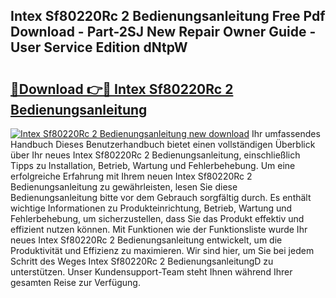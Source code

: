 ## Intex Sf80220Rc 2 Bedienungsanleitung Free Pdf Download - Part-2SJ New Repair Owner Guide - User Service Edition dNtpW

# <h2><a href="http://df61u8b.blite.top/?on=Intex+Sf80220Rc+2+Bedienungsanleitung">🔗Download 👉🔴 Intex Sf80220Rc 2 Bedienungsanleitung</a></h2>

[![Intex Sf80220Rc 2 Bedienungsanleitung new download](https://i.imgur.com/lujVjoI.png)](http://df61u8b.blite.top/?on=Intex+Sf80220Rc+2+Bedienungsanleitung)
Ihr umfassendes Handbuch Dieses Benutzerhandbuch bietet einen vollständigen Überblick über Ihr neues Intex Sf80220Rc 2 Bedienungsanleitung, einschließlich Tipps zu Installation, Betrieb, Wartung und Fehlerbehebung. Um eine erfolgreiche Erfahrung mit Ihrem neuen Intex Sf80220Rc 2 Bedienungsanleitung zu gewährleisten, lesen Sie diese Bedienungsanleitung bitte vor dem Gebrauch sorgfältig durch. Es enthält wichtige Informationen zu Produkteinrichtung, Betrieb, Wartung und Fehlerbehebung, um sicherzustellen, dass Sie das Produkt effektiv und effizient nutzen können. Mit Funktionen wie der Funktionsliste wurde Ihr neues Intex Sf80220Rc 2 Bedienungsanleitung entwickelt, um die Produktivität und Effizienz zu maximieren. Wir sind hier, um Sie bei jedem Schritt des Weges Intex Sf80220Rc 2 BedienungsanleitungD zu unterstützen. Unser Kundensupport-Team steht Ihnen während Ihrer gesamten Reise zur Verfügung.
